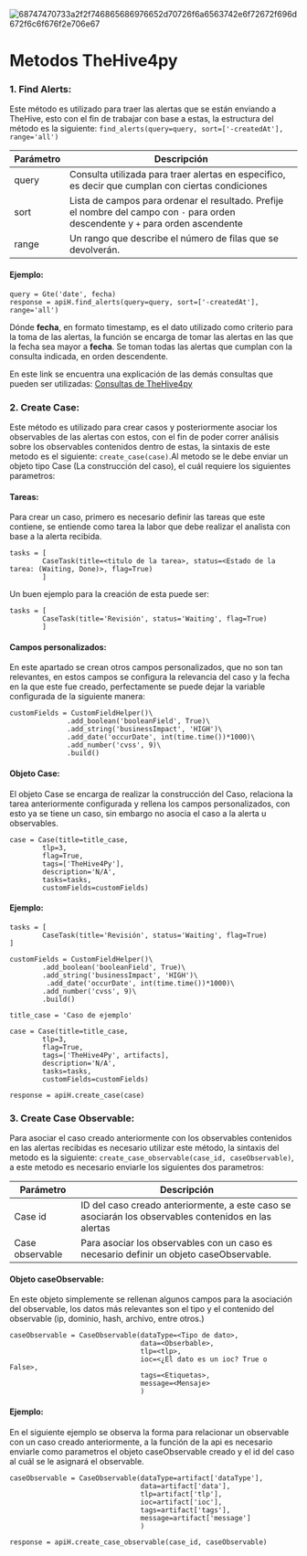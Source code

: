 ![68747470733a2f2f746865686976652d70726f6a6563742e6f72672f696d672f6c6f676f2e706e67](https://user-images.githubusercontent.com/79227109/112504054-6c173c80-8d59-11eb-846c-331494e11b03.png)

# Metodos TheHive4py

### 1. Find Alerts: 

Este método es utilizado para traer las alertas que se están enviando a TheHive, esto con el fin de trabajar con base a estas, la estructura del método es la siguiente: `find_alerts(query=query, sort=['-createdAt'], range='all')`

| Parámetro | Descripción |
| ------------- | ------------- |
| query  | Consulta utilizada para traer alertas en especifico, es decir que cumplan con ciertas condiciones  |
| sort  | Lista de campos para ordenar el resultado. Prefije el nombre del campo con `-` para orden descendente y `+` para orden ascendente  | 
| range | Un rango que describe el número de filas que se devolverán.  |

#### Ejemplo:

```
query = Gte('date', fecha)
response = apiH.find_alerts(query=query, sort=['-createdAt'], range='all')
```

Dónde **fecha**, en formato timestamp, es el dato utilizado como criterio para la toma de las alertas, la función <Gte> se encarga  de tomar las alertas en las que la fecha sea mayor a **fecha**. Se toman todas las alertas que cumplan con la consulta indicada, en orden descendente.

En este link se encuentra una explicación de las demás consultas que pueden ser utilizadas: [Consultas de TheHive4py](https://thehive-project.github.io/TheHive4py/reference/query/)

### 2. Create Case: 

Este método es utilizado para crear casos y posteriormente asociar los observables de las alertas con estos, con el fin de poder correr análisis sobre los observables contenidos dentro de estas, la sintaxis de este metodo es el siguiente: `create_case(case)`.Al metodo se le debe enviar un objeto tipo Case (La construcción del caso), el cuál requiere los siguientes parametros:

#### Tareas:

Para crear un caso, primero es necesario definir las tareas que este contiene, se entiende como tarea la labor que debe realizar el analista con base a la alerta recibida.

```
tasks = [ 
        CaseTask(title=<titulo de la tarea>, status=<Estado de la tarea: (Waiting, Done)>, flag=True)
        ]
```

Un buen ejemplo para la creación de esta puede ser:

```
tasks = [ 
        CaseTask(title='Revisión', status='Waiting', flag=True)
        ]
```

#### Campos personalizados:

En este apartado se crean otros campos personalizados, que no son tan relevantes, en estos campos se configura la relevancia del caso y la fecha en la que este fue creado, perfectamente se puede dejar la variable configurada de la siguiente manera:

```
customFields = CustomFieldHelper()\
              .add_boolean('booleanField', True)\
              .add_string('businessImpact', 'HIGH')\
              .add_date('occurDate', int(time.time())*1000)\
              .add_number('cvss', 9)\
              .build()
```

#### Objeto Case:

El objeto Case se encarga de realizar la construcción del Caso, relaciona la tarea anteriormente configurada y rellena los campos personalizados, con esto ya se tiene un caso, sin embargo no asocia el caso a la alerta u observables.

```
case = Case(title=title_case,
        tlp=3,
        flag=True,
        tags=['TheHive4Py'],
        description='N/A',
        tasks=tasks,
        customFields=customFields)
```

#### Ejemplo:

```
tasks = [
        CaseTask(title='Revisión', status='Waiting', flag=True)
]

customFields = CustomFieldHelper()\
        .add_boolean('booleanField', True)\
        .add_string('businessImpact', 'HIGH')\
         .add_date('occurDate', int(time.time())*1000)\
        .add_number('cvss', 9)\
        .build()

title_case = 'Caso de ejemplo'

case = Case(title=title_case,
        tlp=3,
        flag=True,
        tags=['TheHive4Py', artifacts],
        description='N/A',
        tasks=tasks,
        customFields=customFields)

response = apiH.create_case(case)
```

### 3. Create Case Observable: 

Para asociar el caso creado anteriormente con los observables contenidos en las alertas recibidas es necesario utilizar este método, la sintaxis del metodo es la siguiente: `create_case_observable(case_id, caseObservable)`, a este metodo es necesario enviarle los siguientes dos parametros:

| Parámetro | Descripción |
| ------------- | ------------- |
| Case id  | ID del caso creado anteriormente, a este caso se asociarán los observables contenidos en las alertas  |
| Case observable | Para asociar los observables con un caso es necesario definir un objeto caseObservable.  | 

#### Objeto caseObservable:

En este objeto simplemente se rellenan algunos campos para la asociación del observable, los datos más relevantes son el tipo y el contenido del observable (ip, dominio, hash, archivo, entre otros.) 

```
caseObservable = CaseObservable(dataType=<Tipo de dato>,
                                data=<Obserbable>,
                                tlp=<tlp>,
                                ioc=<¿El dato es un ioc? True o False>,
                                tags=<Etiquetas>,
                                message=<Mensaje>
                                )
```


#### Ejemplo:

En el siguiente ejemplo se observa la forma para relacionar un observable con un caso creado anteriormente, a la función de la api es necesario enviarle como parametros el objeto caseObservable creado y el id del caso al cuál se le asignará el observable.

```
caseObservable = CaseObservable(dataType=artifact['dataType'],
                                data=artifact['data'],
                                tlp=artifact['tlp'],
                                ioc=artifact['ioc'],
                                tags=artifact['tags'],
                                message=artifact['message']
                                )
                                
response = apiH.create_case_observable(case_id, caseObservable)
```
